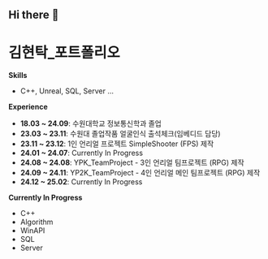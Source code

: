 ## Hi there 👋

# 김현탁_포트폴리오

**Skills**
- C++, Unreal, SQL, Server ...

**Experience**
- **18.03 ~ 24.09**: 수원대학교 정보통신학과 졸업
- **23.03 ~ 23.11**: 수원대 졸업작품 얼굴인식 출석체크(임베디드 담당)
- **23.11 ~ 23.12**: 1인 언리얼 프로젝트 SimpleShooter (FPS) 제작
- **24.01 ~ 24.07**: Currently In Progress
- **24.08 ~ 24.08**: YPK_TeamProject - 3인 언리얼 팀프로젝트 (RPG) 제작
- **24.09 ~ 24.11**: YP2K_TeamProject - 4인 언리얼 메인 팀프로젝트 (RPG) 제작
- **24.12 ~ 25.02**: Currently In Progress

**Currently In Progress**
- C++
- Algorithm
- WinAPI
- SQL
- Server



